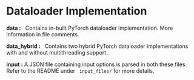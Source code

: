 # Dataloader Implementation

**data :** &nbsp; Contains in-built PyTorch dataloader implementation. More information in file comments.

**data_hybrid :** &nbsp; Contains two hybrid PyTorch dataloader implementations with and without multithreading support.

**input :** A JSON file containing input options is parsed in both these files. Refer to the README under ` input_files/` for more details.
